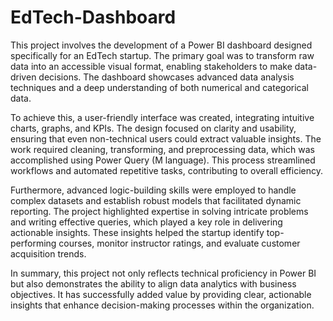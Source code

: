 # EdTech-Dashboard
This project involves the development of a Power BI dashboard designed specifically for an EdTech startup. The primary goal was to transform raw data into an accessible visual format, enabling stakeholders to make data-driven decisions. The dashboard showcases advanced data analysis techniques and a deep understanding of both numerical and categorical data.

To achieve this, a user-friendly interface was created, integrating intuitive charts, graphs, and KPIs. The design focused on clarity and usability, ensuring that even non-technical users could extract valuable insights. The work required cleaning, transforming, and preprocessing data, which was accomplished using Power Query (M language). This process streamlined workflows and automated repetitive tasks, contributing to overall efficiency.

Furthermore, advanced logic-building skills were employed to handle complex datasets and establish robust models that facilitated dynamic reporting. The project highlighted expertise in solving intricate problems and writing effective queries, which played a key role in delivering actionable insights. These insights helped the startup identify top-performing courses, monitor instructor ratings, and evaluate customer acquisition trends.

In summary, this project not only reflects technical proficiency in Power BI but also demonstrates the ability to align data analytics with business objectives. It has successfully added value by providing clear, actionable insights that enhance decision-making processes within the organization.
